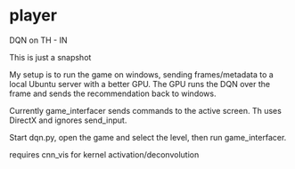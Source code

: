 # player
DQN on TH - IN

This is just a snapshot

My setup is to run the game on windows, sending frames/metadata to a local Ubuntu server with a better GPU.
The GPU runs the DQN over the frame and sends the recommendation back to windows.

Currently game_interfacer sends commands to the active screen. Th uses DirectX and ignores send_input.

Start dqn.py, open the game and select the level, then run game_interfacer.

requires cnn_vis for kernel activation/deconvolution

